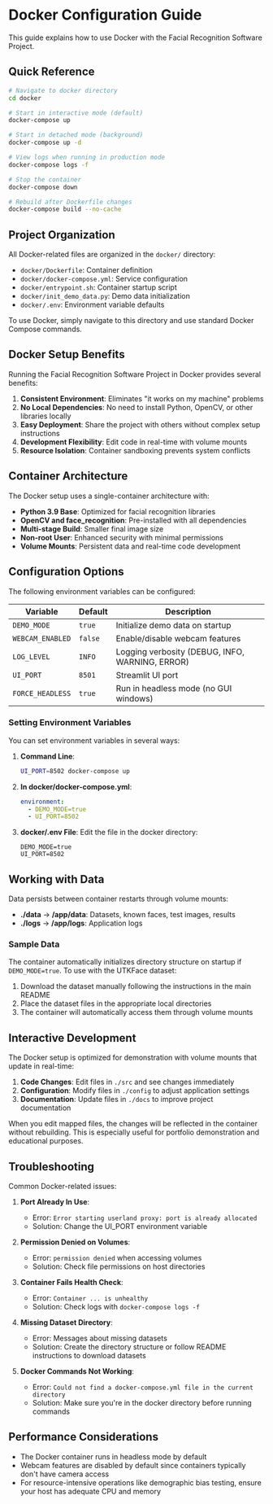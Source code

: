 # Docker Configuration Guide

This guide explains how to use Docker with the Facial Recognition Software Project.

## Quick Reference

```bash
# Navigate to docker directory
cd docker

# Start in interactive mode (default)
docker-compose up

# Start in detached mode (background)
docker-compose up -d

# View logs when running in production mode
docker-compose logs -f

# Stop the container
docker-compose down

# Rebuild after Dockerfile changes
docker-compose build --no-cache
```

## Project Organization

All Docker-related files are organized in the `docker/` directory:

- `docker/Dockerfile`: Container definition
- `docker/docker-compose.yml`: Service configuration
- `docker/entrypoint.sh`: Container startup script
- `docker/init_demo_data.py`: Demo data initialization 
- `docker/.env`: Environment variable defaults

To use Docker, simply navigate to this directory and use standard Docker Compose commands.

## Docker Setup Benefits

Running the Facial Recognition Software Project in Docker provides several benefits:

1. **Consistent Environment**: Eliminates "it works on my machine" problems
2. **No Local Dependencies**: No need to install Python, OpenCV, or other libraries locally
3. **Easy Deployment**: Share the project with others without complex setup instructions
4. **Development Flexibility**: Edit code in real-time with volume mounts
5. **Resource Isolation**: Container sandboxing prevents system conflicts

## Container Architecture

The Docker setup uses a single-container architecture with:

- **Python 3.9 Base**: Optimized for facial recognition libraries
- **OpenCV and face_recognition**: Pre-installed with all dependencies
- **Multi-stage Build**: Smaller final image size
- **Non-root User**: Enhanced security with minimal permissions
- **Volume Mounts**: Persistent data and real-time code development

## Configuration Options

The following environment variables can be configured:

| Variable | Default | Description |
|----------|---------|-------------|
| `DEMO_MODE` | `true` | Initialize demo data on startup |
| `WEBCAM_ENABLED` | `false` | Enable/disable webcam features |
| `LOG_LEVEL` | `INFO` | Logging verbosity (DEBUG, INFO, WARNING, ERROR) |
| `UI_PORT` | `8501` | Streamlit UI port |
| `FORCE_HEADLESS` | `true` | Run in headless mode (no GUI windows) |

### Setting Environment Variables

You can set environment variables in several ways:

1. **Command Line**:
   ```bash
   UI_PORT=8502 docker-compose up
   ```

2. **In docker/docker-compose.yml**:
   ```yaml
   environment:
     - DEMO_MODE=true
     - UI_PORT=8502
   ```

3. **docker/.env File**: Edit the file in the docker directory:
   ```
   DEMO_MODE=true
   UI_PORT=8502
   ```

## Working with Data

Data persists between container restarts through volume mounts:

- **./data** → **/app/data**: Datasets, known faces, test images, results
- **./logs** → **/app/logs**: Application logs

### Sample Data

The container automatically initializes directory structure on startup if `DEMO_MODE=true`. To use with the UTKFace dataset:

1. Download the dataset manually following the instructions in the main README
2. Place the dataset files in the appropriate local directories
3. The container will automatically access them through volume mounts

## Interactive Development

The Docker setup is optimized for demonstration with volume mounts that update in real-time:

1. **Code Changes**: Edit files in `./src` and see changes immediately 
2. **Configuration**: Modify files in `./config` to adjust application settings
3. **Documentation**: Update files in `./docs` to improve project documentation

When you edit mapped files, the changes will be reflected in the container without rebuilding. This is especially useful for portfolio demonstration and educational purposes.

## Troubleshooting

Common Docker-related issues:

1. **Port Already In Use**:
   - Error: `Error starting userland proxy: port is already allocated`
   - Solution: Change the UI_PORT environment variable

2. **Permission Denied on Volumes**:
   - Error: `permission denied` when accessing volumes
   - Solution: Check file permissions on host directories

3. **Container Fails Health Check**:
   - Error: `Container ... is unhealthy`
   - Solution: Check logs with `docker-compose logs -f`

4. **Missing Dataset Directory**:
   - Error: Messages about missing datasets
   - Solution: Create the directory structure or follow README instructions to download datasets

5. **Docker Commands Not Working**:
   - Error: `Could not find a docker-compose.yml file in the current directory`
   - Solution: Make sure you're in the docker directory before running commands

## Performance Considerations

- The Docker container runs in headless mode by default
- Webcam features are disabled by default since containers typically don't have camera access
- For resource-intensive operations like demographic bias testing, ensure your host has adequate CPU and memory
